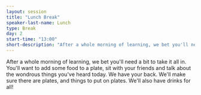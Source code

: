 ```yaml
---
layout: session
title: "Lunch Break"
speaker-last-name: Lunch
type: Break
day: 2
start-time: "13:00"
short-description: "After a whole morning of learning, we bet you'll need a bit to take it all in. You'll want to add some food to a plate, sit with your friends and talk about the wondrous things you've heard today."
---
```


After a whole morning of learning, we bet you'll need a bit to take it all in. You'll want to add some food to a plate, sit with your friends and talk about the wondrous things you've heard today.
We have your back. We'll make sure there are plates, and things to put on plates. We'll also have drinks for all!